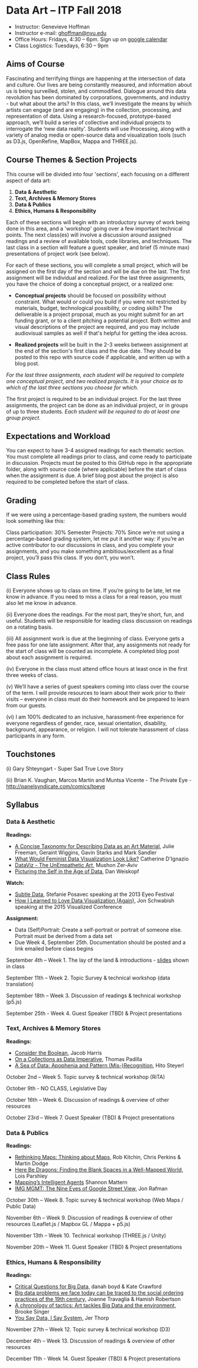 # Data Art –  ITP Fall 2018

* Instructor: Genevieve Hoffman
* Instructor e-mail: ghoffman@nyu.edu
* Office Hours: Fridays, 4:30 – 6pm. Sign up on [google calendar](https://calendar.google.com/calendar/selfsched?sstoken=UU1URHpmUlVpc1JyfGRlZmF1bHR8ZmQ4YjEyYjA2M2NjZTc0MjM0OGU0YmMzZDQ3OWU5Yzk)
* Class Logistics: Tuesdays, 6:30 – 9pm 

## Aims of Course

Fascinating and terrifying things are happening at the intersection of data and culture. Our lives are being constantly measured, and information about us is being surveilled, stolen, and commodified. Dialogue around this data revolution has been dominated by corporations, governments, and industry - but what about the arts? In this class, we’ll investigate the means by which artists can engage (and are engaging) in the collection, processing, and representation of data. Using a research-focused, prototype-based approach, we’ll build a series of collective and individual projects to interrogate the ‘new data reality’. Students will use Processing, along with a variety of analog media or open-source data and visualization tools (such as D3.js, OpenRefine, MapBox, Mappa and THREE.js).

## Course Themes & Section Projects

This course will be divided into four 'sections', each focusing on a different aspect of data art:

1. **Data & Aesthetic**
2. **Text, Archives & Memory Stores**
3. **Data & Publics**
4. **Ethics, Humans & Responsibility**

Each of these sections will begin with an introductory survey of work being done in this area, and a 'workshop' going over a few important technical points. The next class(es) will involve a discussion around assigned readings and a review of available tools, code libraries, and techniques. The last class in a section will feature a guest speaker, and brief (5 minute max) presentations of project work (see below).

For each of these sections, you will complete a small project, which will be assigned on the first day of the section and will be due on the last. The first assignment will be individual and realized. For the last three assignments, you have the choice of doing a conceptual project, or a realized one:

* **Conceptual projects** should be focused on possibility without constraint. What would or could you build if you were not restricted by materials, budget, technological possibility, or coding skills? The deliverable is a project proposal, much as you might submit for an art funding grant, or to a client pitching a potential project. Both written and visual descriptions of the project are required, and you may include audiovisual samples as well if that's helpful for getting the idea across. 

* **Realized projects** will be built in the 2-3 weeks between assignment at the end of the section's first class and the due date. They should be posted to this repo with source code if applicable, and written up with a blog post.

*For the last three assignments, each student will be required to complete one conceptual project, and two realized projects. It is your choice as to which of the last three sections you choose for which.*

The first project is required to be an individual project. For the last three assignments, the project can be done as an individual project, or in groups of up to three students. *Each student will be required to do at least one group project.*

## Expectations and Workload

You can expect to have 3-4 assigned readings for each thematic section. You must complete all readings prior to class, and come ready to participate in discussion. Projects must be posted to this GitHub repo in the appropriate folder, along with source code (where applicable) before the start of class when the assignment is due. A brief blog post about the project is also required to be completed before the start of class. 

## Grading

If we were using a percentage-based grading system, the numbers would look something like this:

Class participation: 30%
Semester Projects: 70%
Since we’re not using a percentage-based grading system, let me put it another way: if you’re an active contributor to our discussions in class, and you complete your assignments, and you make something ambitious/excellent as a final project, you’ll pass this class. If you don’t, you won’t.

## Class Rules

(i) Everyone shows up to class on time. If you’re going to be late, let me know in advance. If you need to miss a class for a real reason, you must also let me know in advance.

(ii) Everyone does the readings. For the most part, they’re short, fun, and useful. Students will be responsible for leading class discussion on readings on a rotating basis.

(iii) All assignment work is due at the beginning of class. Everyone gets a free pass for one late assignment. After that, any assignments not ready for the start of class will be counted as incomplete. A completed blog post about each assignment is required.

(iv) Everyone in the class must attend office hours at least once in the first three weeks of class.

(v) We’ll have a series of guest speakers coming into class over the course of the term. I will provide resources to learn about their work prior to their visits – everyone in class must do their homework and be prepared to learn from our guests.

(vi) I am 100% dedicated to an inclusive, harassment-free experience for everyone regardless of gender, race, sexual orientation, disability, background, appearance, or religion. I will not tolerate harassment of class participants in any form.

## Touchstones

(i) Gary Shteyngart - Super Sad True Love Story

(ii) Brian K. Vaughan, Marcos Martin and Muntsa Vicente - The Private Eye - http://panelsyndicate.com/comics/tpeye

## Syllabus

### Data & Aesthetic

**Readings:**
* [A Concise Taxonomy for Describing Data as an Art Material,](http://www.mitpressjournals.org/doi/pdf/10.1162/LEON_a_01414) Julie Freeman, Geraint Wiggins, Gavin Starks and Mark Sandler
* [What Would Feminist Data Visualization Look Like?](https://civic.mit.edu/feminist-data-visualization) Catherine D'Ignazio
* [DataViz - The UnEmpathetic Art,](https://responsibledata.io/dataviz-the-unempathetic-art/) Mushon Zer-Aviv
* [Picturing the Self in the Age of Data,](http://proxy.library.nyu.edu/login?url=http://search.ebscohost.com/login.aspx?direct=true&db=asu&AN=96975438&site=ehost-live) Dan Weiskopf

**Watch:**
* [Subtle Data,](https://vimeo.com/72246588) Stefanie Posavec speaking at the 2013 Eyeo Festival
* [How I Learned to Love Data Visualization (Again),](https://vimeo.com/159297152) Jon Schwabish speaking at the 2015 Visualized Conference

**Assignment:** 
* Data (Self)Portrait: Create a self-portrait or portrait of someone else. Portrait must be derived from a data set
* Due Week 4, September 25th. Documentation should be posted and a link emailed before class begins

September 4th – Week 1. The lay of the land & introductions - [slides](https://drive.google.com/open?id=1kgTB-9lz4qS0vNXsMAGZpL9nSZWpjmgD) shown in class

September 11th – Week 2. Topic Survey & technical workshop (data translation)

September 18th – Week 3. Discussion of readings & technical workshop (p5.js)

September 25th - Week 4. Guest Speaker (TBD) & Project presentations

### Text, Archives & Memory Stores

**Readings:**
* [Consider the Boolean,](https://source.opennews.org/articles/consider-boolean) Jacob Harris
* [On a Collections as Data Imperative,](http://digitalpreservation.gov/meetings/dcs16/tpadilla_OnaCollectionsasDataImperative_final.pdf) Thomas Padilla
* [A Sea of Data: Apophenia and Pattern (Mis-)Recognition,](http://www.e-flux.com/journal/72/60480/a-sea-of-data-apophenia-and-pattern-mis-recognition/) Hito Steyerl

October 2nd – Week 5. Topic survey & technical workshop (RiTA)

October 9th - NO CLASS, Legislative Day 

October 16th – Week 6. Discussion of readings & overview of other resources

October 23rd – Week 7. Guest Speaker (TBD) & Project presentations

### Data & Publics

**Readings:**

* [Rethinking Maps: Thinking about Maps,](https://makingmaps.files.wordpress.com/2009/08/rethinking_maps_introduction_pageproof.pdf) Rob Kitchin, Chris Perkins & Martin Dodge
* [Here Be Dragons: Finding the Blank Spaces in a Well-Mapped World,](http://www.vqronline.org/essays-articles/2017/01/here-be-dragons) Lois Parshley
* [Mapping’s Intelligent Agents](https://placesjournal.org/article/mappings-intelligent-agents/) Shannon Mattern
* [IMG MGMT: The Nine Eyes of Google Street View,](http://artfcity.com/2009/08/12/img-mgmt-the-nine-eyes-of-google-street-view/) Jon Rafman

October 30th – Week 8. Topic survey & technical workshop (Web Maps / Public Data)

November 6th – Week 9. Discussion of readings & overview of other resources (Leaflet.js / Mapbox GL / Mappa + p5.js)

November 13th – Week 10. Technical workshop (THREE.js / Unity)

November 20th – Week 11. Guest Speaker (TBD) & Project presentations

### Ethics, Humans & Responsibility

**Readings:**
* [Critical Questions for Big Data,](https://people.cs.kuleuven.be/~bettina.berendt/teaching/ViennaDH15/boyd_crawford_2012.pdf) danah boyd & Kate Crawford
* [Big data problems we face today can be traced to the social ordering practices of the 19th century,](http://blogs.lse.ac.uk/impactofsocialsciences/2015/10/13/ideological-inheritances-in-the-data-revolution/) Joanne Travaglia & Hamish Robertson
* [A chronology of tactics: Art tackles Big Data and the environment,](http://journals.sagepub.com/doi/abs/10.1177/2053951716665869) Brooke Singer
* [You Say Data, I Say System,](https://hackernoon.com/you-say-data-i-say-system-54e84aa7a421) Jer Thorp

November 27th – Week 12. Topic survey & technical workshop (D3)

December 4th – Week 13. Discussion of readings & overview of other resources

December 11th - Week 14. Guest Speaker (TBD) & Project presentations
